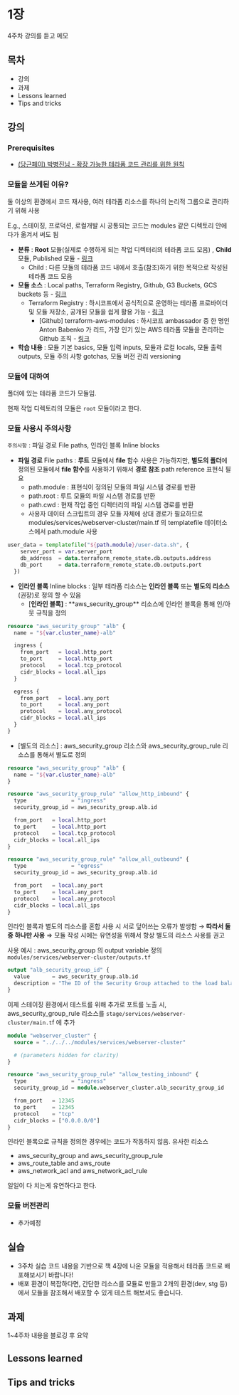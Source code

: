 # 1장

4주차 강의를 듣고 메모

## 목차

- 강의
- 과제
- Lessons learned
- Tips and tricks

## 강의

### Prerequisites

- [(당근페이) 박병진님 - 확장 가능한 테라폼 코드 관리를 위한 원칙](https://www.youtube.com/watch?v=yWhwZpzJ3no&t=2504s)

### 모듈을 쓰게된 이유?

둘 이상의 환경에서 코드 재사용, 여러 테라폼 리소스를 하나의 논리적 그룹으로 관리하기 위해 사용

E.g., 스테이징, 프로덕션, 로컬개발 시 공통되는 코드는 modules 같은 디렉토리 안에다가 옮겨서 써도 됨

- **분류** : **Root** 모듈(실제로 수행하게 되는 작업 디렉터리의 테라폼 코드 모음) , **Child** 모듈, Published 모듈 - [링크](https://developer.hashicorp.com/terraform/language/modules)
  - Child : 다른 모듈의 테라폼 코드 내에서 호출(참조)하기 위한 목적으로 작성된 테라폼 코드 모음
- **모듈 소스** : Local paths, Terraform Registry, Github, G3 Buckets, GCS buckets 등 - [링크](https://developer.hashicorp.com/terraform/language/modules/sources)
  - Terraform Registry : 하시코프에서 공식적으로 운영하는 테라폼 프로바이더 및 모듈 저장소, 공개된 모듈을 쉽게 활용 가능 - [링크](https://registry.terraform.io/)
    - [Github] terraform-aws-modules : 하시코프 ambassador 중 한 명인 Anton Babenko 가 리드, 가장 인기 있는 AWS 테라폼 모듈을 관리하는 Github 조직 - [링크](https://github.com/terraform-aws-modules)
- **학습 내용** : 모듈 기본 basics, 모듈 입력 inputs, 모듈과 로컬 locals, 모듈 출력 outputs, 모듈 주의 사항 gotchas, 모듈 버전 관리 versioning

### 모듈에 대하여

폴더에 있는 테라폼 코드가 모듈임.

현재 작업 디렉토리의 모듈은 `root` 모듈이라고 한다.

### 모듈 사용시 주의사항

`주의사항` : 파일 경로 File paths, 인라인 블록 Inline blocks

- **파일 경로** File paths : **루트** 모듈에서 **file** 함수 사용은 가능하지만, **별도의 폴더**에 정의된 모듈에서 **file 함수**를 사용하기 위해서 **경로 참조** path reference 표현식 필요
  - path.module : 표현식이 정의된 모듈의 파일 시스템 경로를 반환
  - path.root : 루트 모듈의 파일 시스템 경로를 반환
  - path.cwd : 현재 작업 중인 디렉터리의 파일 시스템 경로를 반환
  - 사용자 데이터 스크립트의 경우 모듈 자체에 상대 경로가 필요하므로 modules/services/webserver-cluster/main.tf 의 templatefile 데이터소스에서 path.module 사용

```terraform
user_data = templatefile("${path.module}/user-data.sh", {
    server_port = var.server_port
    db_address  = data.terraform_remote_state.db.outputs.address
    db_port     = data.terraform_remote_state.db.outputs.port
  })
```

- **인라인 블록** Inline blocks : 일부 테라폼 리소스는 **인라인 블록** 또는 **별도의 리소스**(권장)로 정의 할 수 있음
  - [**인라인 블록]** : **aws_security_group\*\* 리소스에 인라인 블록을 통해 인/아웃 규칙을 정의

```terraform
resource "aws_security_group" "alb" {
  name = "${var.cluster_name}-alb"

  ingress {
    from_port   = local.http_port
    to_port     = local.http_port
    protocol    = local.tcp_protocol
    cidr_blocks = local.all_ips
  }

  egress {
    from_port   = local.any_port
    to_port     = local.any_port
    protocol    = local.any_protocol
    cidr_blocks = local.all_ips
  }
}
```

- [별도의 리소스] : aws_security_group 리소스와 aws_security_group_rule 리소스를 통해서 별도로 정의

```terraform
resource "aws_security_group" "alb" {
  name = "${var.cluster_name}-alb"
}

resource "aws_security_group_rule" "allow_http_inbound" {
  type              = "ingress"
  security_group_id = aws_security_group.alb.id

  from_port   = local.http_port
  to_port     = local.http_port
  protocol    = local.tcp_protocol
  cidr_blocks = local.all_ips
}

resource "aws_security_group_rule" "allow_all_outbound" {
  type              = "egress"
  security_group_id = aws_security_group.alb.id

  from_port   = local.any_port
  to_port     = local.any_port
  protocol    = local.any_protocol
  cidr_blocks = local.all_ips
}
```

인라인 블록과 별도의 리소스를 혼합 사용 시 서로 덮어쓰는 오류가 발생함 → **따라서 둘 중 하나만 사용** ⇒ 모듈 작성 시에는 유연성을 위해서 항상 별도의 리소스 사용를 권고

사용 예시 : aws_security_group 의 output variable 정의 `modules/services/webserver-cluster/outputs.tf`

```terraform
output "alb_security_group_id" {
  value       = aws_security_group.alb.id
  description = "The ID of the Security Group attached to the load balancer"
}
```

이제 스테이징 환경에서 테스트를 위해 추가로 포트를 노출 시, aws_security_group_rule 리소스를 `stage/services/webserver-cluster/main.t`f 에 추가

```terraform
module "webserver_cluster" {
  source = "../../../modules/services/webserver-cluster"

  # (parameters hidden for clarity)
}

resource "aws_security_group_rule" "allow_testing_inbound" {
  type              = "ingress"
  security_group_id = module.webserver_cluster.alb_security_group_id

  from_port   = 12345
  to_port     = 12345
  protocol    = "tcp"
  cidr_blocks = ["0.0.0.0/0"]
}
```

인라인 블록으로 규칙을 정의한 경우에는 코드가 작동하지 않음. 유사한 리소스

- aws_security_group and aws_security_group_rule
- aws_route_table and aws_route
- aws_network_acl and aws_network_acl_rule

일일이 다 치는게 유연하다고 한다.

### 모듈 버전관리

- 추가예정

## 실습

- 3주차 실습 코드 내용을 기반으로 책 4장에 나온 모듈을 적용해서 테라폼 코드로 배포해보시기 바랍니다!
- 배포 환경이 복잡하다면, 간단한 리소스를 모듈로 만들고 2개의 환경(dev, stg 등)에서 모듈을 참조해서 배포할 수 있게 테스트 해보셔도 좋습니다.

## 과제

1~4주차 내용을 블로깅 후 요약

## Lessons learned

## Tips and tricks
